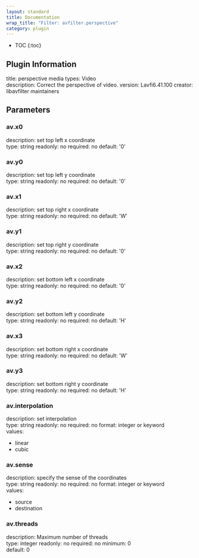 ```yaml
---
layout: standard
title: Documentation
wrap_title: "Filter: avfilter.perspective"
category: plugin
---
```

* TOC
{:toc}

## Plugin Information

title: perspective
media types:
Video  
description: Correct the perspective of video.
version: Lavfi6.41.100
creator: libavfilter maintainers

## Parameters

### av.x0

description:
set top left x coordinate  
type: string
readonly: no
required: no
default: '0'  

### av.y0

description:
set top left y coordinate  
type: string
readonly: no
required: no
default: '0'  

### av.x1

description:
set top right x coordinate  
type: string
readonly: no
required: no
default: 'W'  

### av.y1

description:
set top right y coordinate  
type: string
readonly: no
required: no
default: '0'  

### av.x2

description:
set bottom left x coordinate  
type: string
readonly: no
required: no
default: '0'  

### av.y2

description:
set bottom left y coordinate  
type: string
readonly: no
required: no
default: 'H'  

### av.x3

description:
set bottom right x coordinate  
type: string
readonly: no
required: no
default: 'W'  

### av.y3

description:
set bottom right y coordinate  
type: string
readonly: no
required: no
default: 'H'  

### av.interpolation

description:
set interpolation  
type: string
readonly: no
required: no
format: integer or keyword  
values:
* linear
* cubic

### av.sense

description:
specify the sense of the coordinates  
type: string
readonly: no
required: no
format: integer or keyword  
values:
* source
* destination

### av.threads

description:
Maximum number of threads  
type: integer
readonly: no
required: no
minimum: 0  
default: 0  

